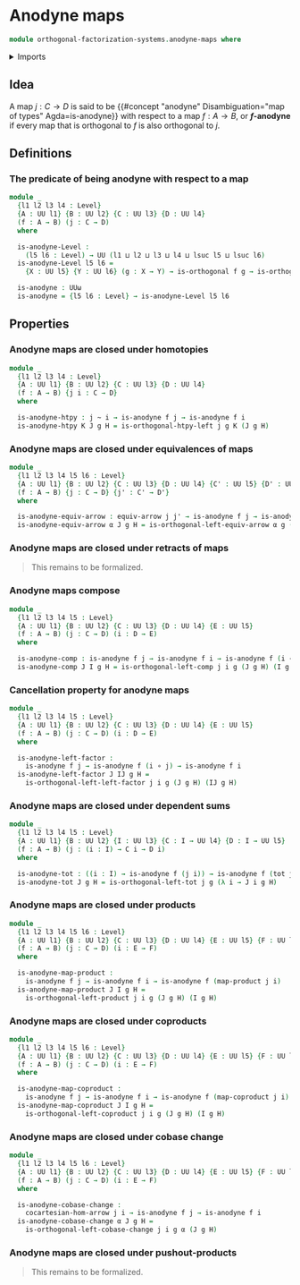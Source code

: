 # Anodyne maps

```agda
module orthogonal-factorization-systems.anodyne-maps where
```

<details><summary>Imports</summary>

```agda
open import foundation.action-on-identifications-functions
open import foundation.cartesian-morphisms-arrows
open import foundation.cartesian-product-types
open import foundation.composition-algebra
open import foundation.contractible-maps
open import foundation.contractible-types
open import foundation.coproduct-types
open import foundation.coproducts-pullbacks
open import foundation.dependent-pair-types
open import foundation.dependent-products-pullbacks
open import foundation.dependent-sums-pullbacks
open import foundation.equivalences
open import foundation.equivalences-arrows
open import foundation.fibered-maps
open import foundation.fibers-of-maps
open import foundation.function-extensionality
open import foundation.function-types
open import foundation.functoriality-cartesian-product-types
open import foundation.functoriality-coproduct-types
open import foundation.functoriality-dependent-pair-types
open import foundation.functoriality-fibers-of-maps
open import foundation.homotopies
open import foundation.morphisms-arrows
open import foundation.postcomposition-functions
open import foundation.postcomposition-pullbacks
open import foundation.precomposition-dependent-functions
open import foundation.precomposition-functions
open import foundation.products-pullbacks
open import foundation.propositions
open import foundation.pullbacks
open import foundation.retracts-of-maps
open import foundation.type-arithmetic-dependent-function-types
open import foundation.type-theoretic-principle-of-choice
open import foundation.unit-type
open import foundation.universal-property-cartesian-product-types
open import foundation.universal-property-coproduct-types
open import foundation.universal-property-dependent-pair-types
open import foundation.universal-property-equivalences
open import foundation.universal-property-pullbacks
open import foundation.universe-levels
open import foundation.whiskering-homotopies-composition

open import orthogonal-factorization-systems.lifting-structures-on-squares
open import orthogonal-factorization-systems.orthogonal-maps
open import orthogonal-factorization-systems.pullback-hom
open import orthogonal-factorization-systems.types-local-at-maps

open import synthetic-homotopy-theory.cocartesian-morphisms-arrows
```

</details>

## Idea

A map $j : C → D$ is said to be
{{#concept "anodyne" Disambiguation="map of types" Agda=is-anodyne}} with
respect to a map $f : A → B$, or **$f$-anodyne** if every map that is orthogonal
to $f$ is also orthogonal to $j$.

## Definitions

### The predicate of being anodyne with respect to a map

```agda
module _
  {l1 l2 l3 l4 : Level}
  {A : UU l1} {B : UU l2} {C : UU l3} {D : UU l4}
  (f : A → B) (j : C → D)
  where

  is-anodyne-Level :
    (l5 l6 : Level) → UU (l1 ⊔ l2 ⊔ l3 ⊔ l4 ⊔ lsuc l5 ⊔ lsuc l6)
  is-anodyne-Level l5 l6 =
    {X : UU l5} {Y : UU l6} (g : X → Y) → is-orthogonal f g → is-orthogonal j g

  is-anodyne : UUω
  is-anodyne = {l5 l6 : Level} → is-anodyne-Level l5 l6
```

## Properties

### Anodyne maps are closed under homotopies

```agda
module _
  {l1 l2 l3 l4 : Level}
  {A : UU l1} {B : UU l2} {C : UU l3} {D : UU l4}
  (f : A → B) {j i : C → D}
  where

  is-anodyne-htpy : j ~ i → is-anodyne f j → is-anodyne f i
  is-anodyne-htpy K J g H = is-orthogonal-htpy-left j g K (J g H)
```

### Anodyne maps are closed under equivalences of maps

```agda
module _
  {l1 l2 l3 l4 l5 l6 : Level}
  {A : UU l1} {B : UU l2} {C : UU l3} {D : UU l4} {C' : UU l5} {D' : UU l6}
  (f : A → B) {j : C → D} {j' : C' → D'}
  where

  is-anodyne-equiv-arrow : equiv-arrow j j' → is-anodyne f j → is-anodyne f j'
  is-anodyne-equiv-arrow α J g H = is-orthogonal-left-equiv-arrow α g (J g H)
```

### Anodyne maps are closed under retracts of maps

> This remains to be formalized.

### Anodyne maps compose

```agda
module _
  {l1 l2 l3 l4 l5 : Level}
  {A : UU l1} {B : UU l2} {C : UU l3} {D : UU l4} {E : UU l5}
  (f : A → B) (j : C → D) (i : D → E)
  where

  is-anodyne-comp : is-anodyne f j → is-anodyne f i → is-anodyne f (i ∘ j)
  is-anodyne-comp J I g H = is-orthogonal-left-comp j i g (J g H) (I g H)
```

### Cancellation property for anodyne maps

```agda
module _
  {l1 l2 l3 l4 l5 : Level}
  {A : UU l1} {B : UU l2} {C : UU l3} {D : UU l4} {E : UU l5}
  (f : A → B) (j : C → D) (i : D → E)
  where

  is-anodyne-left-factor :
    is-anodyne f j → is-anodyne f (i ∘ j) → is-anodyne f i
  is-anodyne-left-factor J IJ g H =
    is-orthogonal-left-left-factor j i g (J g H) (IJ g H)
```

### Anodyne maps are closed under dependent sums

```agda
module _
  {l1 l2 l3 l4 l5 : Level}
  {A : UU l1} {B : UU l2} {I : UU l3} {C : I → UU l4} {D : I → UU l5}
  (f : A → B) (j : (i : I) → C i → D i)
  where

  is-anodyne-tot : ((i : I) → is-anodyne f (j i)) → is-anodyne f (tot j)
  is-anodyne-tot J g H = is-orthogonal-left-tot j g (λ i → J i g H)
```

### Anodyne maps are closed under products

```agda
module _
  {l1 l2 l3 l4 l5 l6 : Level}
  {A : UU l1} {B : UU l2} {C : UU l3} {D : UU l4} {E : UU l5} {F : UU l6}
  (f : A → B) (j : C → D) (i : E → F)
  where

  is-anodyne-map-product :
    is-anodyne f j → is-anodyne f i → is-anodyne f (map-product j i)
  is-anodyne-map-product J I g H =
    is-orthogonal-left-product j i g (J g H) (I g H)
```

### Anodyne maps are closed under coproducts

```agda
module _
  {l1 l2 l3 l4 l5 l6 : Level}
  {A : UU l1} {B : UU l2} {C : UU l3} {D : UU l4} {E : UU l5} {F : UU l6}
  (f : A → B) (j : C → D) (i : E → F)
  where

  is-anodyne-map-coproduct :
    is-anodyne f j → is-anodyne f i → is-anodyne f (map-coproduct j i)
  is-anodyne-map-coproduct J I g H =
    is-orthogonal-left-coproduct j i g (J g H) (I g H)
```

### Anodyne maps are closed under cobase change

```agda
module _
  {l1 l2 l3 l4 l5 l6 : Level}
  {A : UU l1} {B : UU l2} {C : UU l3} {D : UU l4} {E : UU l5} {F : UU l6}
  (f : A → B) (j : C → D) (i : E → F)
  where

  is-anodyne-cobase-change :
    cocartesian-hom-arrow j i → is-anodyne f j → is-anodyne f i
  is-anodyne-cobase-change α J g H =
    is-orthogonal-left-cobase-change j i g α (J g H)
```

### Anodyne maps are closed under pushout-products

> This remains to be formalized.
